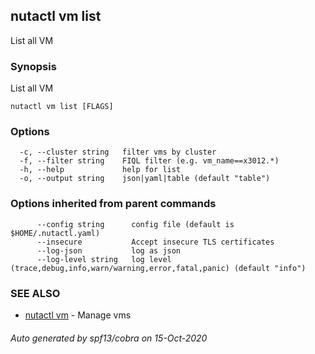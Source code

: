 ## nutactl vm list

List all VM

### Synopsis

List all VM

```
nutactl vm list [FLAGS]
```

### Options

```
  -c, --cluster string   filter vms by cluster
  -f, --filter string    FIQL filter (e.g. vm_name==x3012.*)
  -h, --help             help for list
  -o, --output string    json|yaml|table (default "table")
```

### Options inherited from parent commands

```
      --config string      config file (default is $HOME/.nutactl.yaml)
      --insecure           Accept insecure TLS certificates
      --log-json           log as json
      --log-level string   log level (trace,debug,info,warn/warning,error,fatal,panic) (default "info")
```

### SEE ALSO

* [nutactl vm](nutactl_vm.md)	 - Manage vms

###### Auto generated by spf13/cobra on 15-Oct-2020
